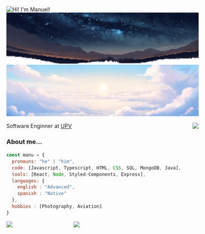 ![Hi! I'm Manuel!](https://readme-typing-svg.herokuapp.com?font=Fira+Code&pause=2000&random=false&width=435&height=30&lines=Hello+World+!;I'm+Manuel+!;Hola+Mundo+!;Soy+Manuel+!)
![Head](https://raw.githubusercontent.com/ManuelPedreira/ManuelPedreira/main/img/night.png#gh-dark-mode-only)
![Head](https://raw.githubusercontent.com/ManuelPedreira/ManuelPedreira/main/img/day.png#gh-light-mode-only)

<a href="https://www.linkedin.com/in/manuelpedreira/"><img align="right" src="https://img.shields.io/badge/-manuelpedreira-blue?style=flat-square&logo=Linkedin&logoColor=white&link=https://www.linkedin.com/in/manuelpedreira/"></a>
<div>Software Enginner at <a href="http://www.upv.es">UPV</a></div>

### About me...  

```javascript
const manu = {
  pronouns: "he" | "him",
  code: [Javascript, Typescript, HTML, CSS, SQL, MongoDB, Java],
  tools: [React, Node, Styled-Components, Express],
  languages: {
    english : "Advanced",
    spanish : "Native"
  },
  hobbies : [Photography, Aviation]
}
```
<img align="right" width="65%" src="http://github-profile-summary-cards.vercel.app/api/cards/profile-details?username=manuelpedreira&theme=transparent">
<img width="31%" src="http://github-profile-summary-cards.vercel.app/api/cards/productive-time?username=manuelpedreira&theme=transparent&utcOffset=1">
